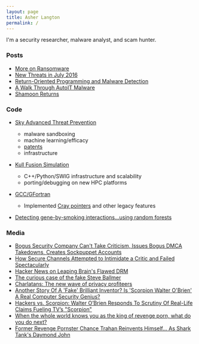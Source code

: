 ```yaml
---
layout: page
title: Asher Langton
permalink: /
---
```

I'm a security researcher, malware analyst, and scam hunter.

### Posts
* [More on Ransomware](http://forums.juniper.net/t5/Security-Now/More-on-Ransomware/ba-p/292080)
* [New Threats in July 2016](http://forums.juniper.net/t5/Security-Now/New-threats-in-July-2016/ba-p/296553)
* [Return-Oriented Programming and Malware Detection](http://forums.juniper.net/t5/Security-Now/Return-oriented-programming-and-malware-detection/ba-p/297966)
* [A Walk Through AutoIT Malware](http://forums.juniper.net/t5/Security-Now/A-Walk-Through-AutoIT-Malware/ba-p/299843)
* [Shamoon Returns](http://forums.juniper.net/t5/Security-Now/Shamoon-Returns/ba-p/301264)

### Code
* [Sky Advanced Threat Prevention](http://www.juniper.net/us/en/products-services/security/sky-advanced-threat-prevention/)
   * malware sandboxing
   * machine learning/efficacy
   * [patents](http://patft.uspto.gov/netacgi/nph-Parser?Sect1=PTO2&Sect2=HITOFF&u=%2Fnetahtml%2FPTO%2Fsearch-adv.htm&r=0&f=S&l=50&d=PTXT&RS=%28%28IN%2FJacob+AND+IN%2FAsher%29+AND+IN%2FLangton%29&Refine=Refine+Search&Query=IN%2FJacob+and+IN%2FAsher+and+IN%2FLangton+and+AN%2Fjuniper)
   * infrastructure
  
* [Kull Fusion Simulation](https://wci.llnl.gov/simulation/computer-codes)
   * C++/Python/SWIG infrastructure and scalability
   * porting/debugging on new HPC platforms

* [GCC/GFortran](https://gcc.gnu.org/wiki/GFortran)
   * Implemented [Cray pointers](https://gcc.gnu.org/onlinedocs/gfortran/Cray-pointers.html) and other legacy features

* [Detecting gene-by-smoking interactions...using random forests](https://bmcproc.biomedcentral.com/articles/10.1186/1753-6561-3-S7-S88)

### Media
* [Bogus Security Company Can't Take Criticism, Issues Bogus DMCA Takedowns, Creates Sockpuppet Accounts](https://www.techdirt.com/articles/20150904/16030832168/bogus-security-company-cant-take-criticism-issues-bogus-dmca-takedowns-creates-sockpuppet-accounts.shtml)
* [How Secure Channels Attempted to Intimidate a Critic and Failed Spectacularly](https://www.popehat.com/2015/09/04/how-secure-channels-attempted-to-intimidate-a-critic-and-failed-spectacularly/)
* [Hacker News on Leaping Brain's Flawed DRM](https://news.ycombinator.com/item?id=4834372)
* [The curious case of the fake Steve Ballmer](http://owened.co.nz/the-curious-case-of-the-fake-steve-ballmer)
* [Charlatans: The new wave of privacy profiteers](http://www.zdnet.com/article/charlatans-the-new-wave-of-privacy-profiteers/)
* [Another Story Of A 'Fake' Brilliant Inventor? Is 'Scorpion Walter O'Brien' A Real Computer Security Genius?](https://www.techdirt.com/articles/20140924/14422128627/another-story-fake-brilliant-inventor-is-scorpion-walter-obrien-real-computer-security-genius.shtml)
* [Hackers vs. Scorpion: Walter O’Brien Responds To Scrutiny Of Real-Life Claims Fueling TV’s "Scorpion"](https://www.fastcompany.com/3036897/hackers-vs-scorpion-walter-obrien-responds-to-scrutiny-of-real-life-claims-fueling-tvs-scorp)
* [When the whole world knows you as the king of revenge porn, what do you do next?](http://fusion.net/when-the-whole-world-knows-you-as-the-king-of-revenge-p-1793853319)
* [Former Revenge Pornster Chance Trahan Reinvents Himself... As Shark Tank's Daymond John](https://www.techdirt.com/articles/20150307/13375830243/former-revenge-pornster-chance-trahan-reinvents-himself-as-shark-tanks-daymond-john.shtml)